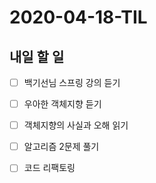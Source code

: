 # 2020-04-18-TIL

## 내일 할 일

- [ ] 백기선님 스프링 강의 듣기
- [ ] 우아한 객체지향 듣기
- [ ] 객체지향의 사실과 오해 읽기
- [ ] 알고리즘 2문제 풀기
- [ ] 코드 리팩토링

